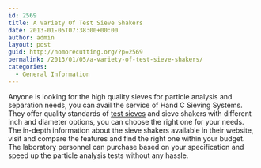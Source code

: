 ```yaml
---
id: 2569
title: A Variety Of Test Sieve Shakers
date: 2013-01-05T07:38:00+00:00
author: admin
layout: post
guid: http://nomorecutting.org/?p=2569
permalink: /2013/01/05/a-variety-of-test-sieve-shakers/
categories:
  - General Information
---
```

Anyone is looking for the high quality sieves for particle analysis and separation needs, you can avail the service of Hand C Sieving Systems. They offer quality standards of [test sieves](http://www.affordablesieves.com/) and sieve shakers with different inch and diameter options, you can choose the right one for your needs. The in-depth information about the sieve shakers available in their website, visit and compare the features and find the right one within your budget. The laboratory personnel can purchase based on your specification and speed up the particle analysis tests without any hassle.
